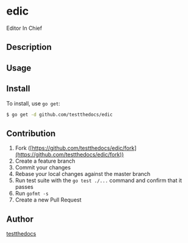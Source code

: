 # edic

Editor In Chief

## Description

## Usage

## Install

To install, use `go get`:

```bash
$ go get -d github.com/testthedocs/edic
```

## Contribution

1. Fork ([https://github.com/testthedocs/edic/fork](https://github.com/testthedocs/edic/fork))
1. Create a feature branch
1. Commit your changes
1. Rebase your local changes against the master branch
1. Run test suite with the `go test ./...` command and confirm that it passes
1. Run `gofmt -s`
1. Create a new Pull Request

## Author

[testthedocs](https://github.com/testthedocs)
